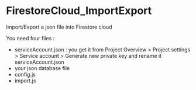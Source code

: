 # FirestoreCloud_ImportExport
Import/Export a json file into Firestore cloud  


You need four files : 
  - serviceAccount.json : you get it from Project Overview > Project settings > Service account > Generate new private key and rename it serviceAccount.json
  - your json database file
  - config.js
  - import.js
